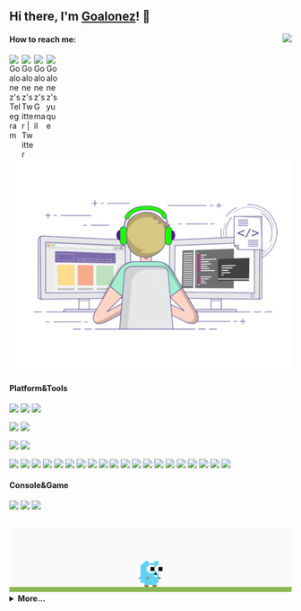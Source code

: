 
## Hi there, I'm [Goalonez](https://goalonez.cn)! 👋

<img src="https://weather-icon.journeyad.repl.co/@hangzhou?v=1" align="right">

#### How to reach me:

<a href="https://t.me/Goalonez" target="_blank">
  <img align="left" alt="Goalonez's Telegram" width="22px" src="https://cdn.jsdelivr.net/npm/simple-icons@v3/icons/telegram.svg" />
</a>

<a href="https://twitter.com/Goalonez" target="_blank">
  <img align="left" alt="Goalonez's Twitter | Twitter" width="22px" src="https://cdn.jsdelivr.net/npm/simple-icons@v3/icons/twitter.svg" />
</a>

<a href="mailto:z471854680@gmail.com" target="_blank">
  <img align="left" alt="Goalonez's Gmail" width="22px" src="https://cdn.jsdelivr.net/npm/simple-icons@v3/icons/gmail.svg" />
</a>

<a href="https://www.yuque.com/goalonez" target="_blank">
  <img align="left" alt="Goalonez's yuque" width="22px" src="https://gw.alipayobjects.com/zos/rmsportal/UTjFYEzMSYVwzxIGVhMu.png" />
</a>

<br/>

<img src="https://github.com/Goalonez/Goalonez/blob/main/developer.gif"/>

<br/>

#### Platform&Tools
[![](https://img.shields.io/badge/Windows-10-2376bc?style=flat-square&logo=windows&logoColor=ffffff)](https://www.microsoft.com/windows/get-windows-10)
[![](https://img.shields.io/badge/Ubuntu-20.04%20LTS-E95420?style=flat-square&logo=Ubuntu)](https://ubuntu.com/)
[![](https://img.shields.io/badge/macOS-bigsur-d0d1d4?style=flat-square&logo=Apple)](<[https://](https://www.apple.com/macos/big-sur/)>)

[![](https://img.shields.io/badge/IDE-IntelliJ%20IDEA-blue?style=flat-square&logo=IntelliJ-IDEA&logoColor=ffffff)](https://www.jetbrains.com/idea/)
[![](https://img.shields.io/badge/IDE-Visual%20Studio%20Code-blue?style=flat-square&logo=visual-studio-code&logoColor=ffffff)](https://code.visualstudio.com/)


[![](https://img.shields.io/badge/xiaomi10-Ultra-f05032?style=flat-square&logo=xiaomi&logoColor=ffffff)](https://www.mi.com/)
[![](https://img.shields.io/badge/iPhone-X-999999?style=flat-square&logo=apple&logoColor=ffffff)](https://www.apple.com/)

[![](https://img.shields.io/badge/-JAVA-976D00?style=flat-square&logo=java&logoColor=ffffff)](https://www.java.com/)
[![](https://img.shields.io/badge/-python-205AA7?style=flat-square&logo=python&logoColor=ffffff)](https://www.python.org/)
[![](https://img.shields.io/badge/-Golang-00ADD8?style=flat-square&logo=go&logoColor=ffffff)](https://golang.org/)
[![](https://img.shields.io/badge/-angular-94AAD6?style=flat-square&logo=angular&logoColor=ffffff)](https://angular.io/)
[![](https://img.shields.io/badge/-React-61dafb?style=flat-square&logo=react&logoColor=ffffff)](https://reactjs.org/)
[![](https://img.shields.io/badge/-Vue.js-4fc08d?style=flat-square&logo=vue.js&logoColor=ffffff)](https://vuejs.org/)
[![](https://img.shields.io/badge/-mysql-A0A0A0?style=flat-square&logo=mysql&logoColor=ffffff)](https://www.mysql.com/)
[![](https://img.shields.io/badge/-mongodb-83C75D?style=flat-square&logo=mongodb&logoColor=ffffff)](https://www.mongodb.com/)
[![](https://img.shields.io/badge/-redis-EE7C6B?style=flat-square&logo=redis&logoColor=ffffff)](https://redis.io/)
[![](https://img.shields.io/badge/-rabbitmq-EC870E?style=flat-square&logo=rabbitmq&logoColor=ffffff)](https://www.rabbitmq.com/)
[![](https://img.shields.io/badge/-NPM-cb3837?style=flat-square&logo=npm&logoColor=white)](https://npmjs.com/)
[![](https://img.shields.io/badge/-TypeScript-007acc?style=flat-square&logo=typescript&logoColor=white)](https://www.typescriptlang.org/)
[![](https://img.shields.io/badge/-JavaScript-f7e018?style=flat-square&logo=javascript&logoColor=white)](https://www.ecma-international.org/)
[![](https://img.shields.io/badge/-Webpack-8dd6f9?style=flat-square&logo=webpack&logoColor=white)](https://webpack.js.org/)
[![](https://img.shields.io/badge/-HTML5-E34F26?style=flat-square&logo=html5&logoColor=white)](https://html.spec.whatwg.org/)
[![](https://img.shields.io/badge/-Git-f05032?style=flat-square&logo=git&logoColor=white)](https://git-scm.com/)
[![](https://img.shields.io/badge/-jenkins-F6B297?style=flat-square&logo=jenkins&logoColor=ffffff)](https://www.jenkins.io/)
[![](https://img.shields.io/badge/-Linux-fcc624?style=flat-square&logo=linux&logoColor=white)](https://www.linuxfoundation.org/)
[![](https://img.shields.io/badge/-Nginx-269539?style=flat-square&logo=nginx&logoColor=ffffff)](https://nginx.org/)
[![](https://img.shields.io/badge/-Docker-2496ED?style=flat-square&logo=docker&logoColor=ffffff)](https://www.docker.com/)

#### Console&Game
<!-- ![](https://img.shields.io/badge/-Nintendo%20Switch-e60012?style=flat-square&logo=nintendo%20switch&logoColor=ffffff)
[![](https://img.shields.io/badge/-PlayStation%204-0070d1?style=flat-square&logo=playstation&logoColor=ffffff)](https://psnine.com/psnid/journey-ad) -->
[![](https://img.shields.io/badge/Steam-171a21?style=flat-square&logo=steam&logoColor=ffffff)](https://steamcommunity.com/id/goalonez)
[![](https://img.shields.io/badge/League%20of%20Legends-171a21?style=flat-square&logo=League%20of%20Legends&logoColor=ffffff)](https://lol.qq.com/)
[![](https://img.shields.io/badge/王者荣耀-171a21?style=flat-square&logo=王者荣耀&logoColor=ffffff)](https://pvp.qq.com/)

<br/>

<img src="https://github.com/Goalonez/Goalonez/blob/main/gopher.gif"/>
<details>
 <summary><b>More...</b></summary>  
⬇️**点击下方图片留言**⬇️

[![](https://chat.getloli.com/room/@goalonez.github/svg?width=600&height=280&limit=20&theme=light&title=goalonez@github:%20~&fontSize=13)](https://chat.getloli.com/room/@goalonez.github?title=Goalonez%E7%9A%84Github%E7%95%99%E8%A8%80%E6%9D%BF)

<br/>

[![Goalonez's Github Stats](https://github-readme-stats.vercel.app/api?username=Goalonez&show_icons=true&theme=dark&count_private=true)](https://github.com/Goalonez/github-readme-stats)

### :sparkles: My Followers

<!--START_SECTION:top-followers-->
<table>
  <tr>
    <td align="center">
      <a href="https://github.com/pingfei">
        <img src="https://avatars2.githubusercontent.com/u/37255897" width="100px;" alt="pingfei"/>
      </a>
      <br />
      <a href="https://github.com/pingfei">平飞</a>
    </td>
  </tr>
</table>
<!--END_SECTION:top-followers-->

<br/>

![visitors](https://visitor-badge.laobi.icu/badge?page_id=goalonez.visitor-badge)
</details>